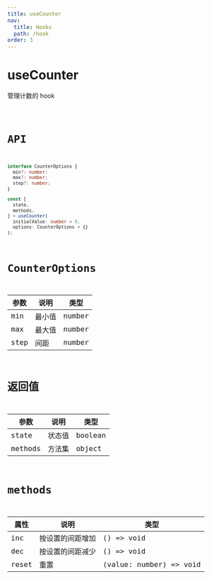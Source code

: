 ```yaml
---
title: useCounter
nav:
  title: Hooks
  path: /hook
order: 3
---
```


# useCounter

管理计数的 hook

<code src="./demo/useCounter.tsx">

# API

```typescript
interface CounterOptions {
  min?: number;
  max?: number;
  step?: number;
}

const [
  state,
  methods,
] = useCounter(
  initialValue: number = 0,
  options: CounterOptions = {}
);
```

# CounterOptions

| 参数 | 说明   | 类型   |
| ---- | ------ | ------ |
| min  | 最小值 | number |
| max  | 最大值 | number |
| step | 间距   | number |

# 返回值

| 参数    | 说明   | 类型    |
| ------- | ------ | ------- |
| state   | 状态值 | boolean |
| methods | 方法集 | object  |

# methods

| 属性  | 说明             | 类型                    |
| ----- | ---------------- | ----------------------- |
| inc   | 按设置的间距增加 | () => void              |
| dec   | 按设置的间距减少 | () => void              |
| reset | 重置             | (value: number) => void |
